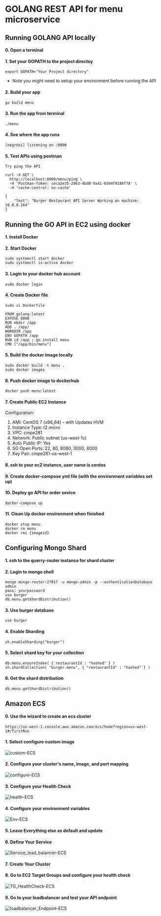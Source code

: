# GOLANG REST API for menu microservice

## Running GOLANG API locally

#### 0. Open a terminal

#### 1. Set your GOPATH to the project directoy

``` 
export GOPATH="Your Project directory"
```

- Note you might need to setup your environment before running the API

#### 2. Build your app
```
go build menu
```

#### 3. Run the app from terminal
```
./menu
```

#### 4. See where the app runs
```
[negroni] listening on :8000
```
#### 5. Test APIs using postman
```
Try ping the API

curl -X GET \
  http://localhost:8000/menu/ping \
  -H 'Postman-Token: ceca2e35-2963-4bd8-9a41-6504f9186f78' \
  -H 'cache-control: no-cache'

{
    "Test": "Burger Restaurant API Server Working on machine: 10.0.0.164"
}

```

## Running the GO API in EC2 using docker

#### 1. Install Docker 

#### 2. Start Docker
```
sudo systemctl start docker
sudo systemctl is-active docker
```

#### 3. Login to your docker hub account
```
sudo docker login
```

#### 4. Create Docker file 
```
sudo vi Dockerfile

FROM golang:latest 
EXPOSE 8000
RUN mkdir /app 
ADD . /app/ 
WORKDIR /app 
ENV GOPATH /app
RUN cd /app ; go install menu
CMD ["/app/bin/menu"]
```

#### 5. Build the docker image locally
```
sudo docker build -t menu .
sudo docker images
```

#### 6. Push docker image to dockerhub
```
docker push menu:latest
```

#### 7. Create Public EC2 Instance

Configuration:
1. AMI:             CentOS 7 (x86_64) - with Updates HVM
2. Instance Type:   t2.micro
3. VPC:             cmpe281
4. Network:         Public subnet (us-west-1c)
5. Auto Public IP:  Yes
6. SG Open Ports:   22, 80, 8080, 3000, 8000
7. Key Pair:        cmpe281-us-west-1

#### 8. ssh to your ec2 instance, user name is centos

#### 9. Create docker-compose yml file (with the environment variables set up)

#### 10. Deploy go API for order sevice
```
docker-compose up
```

#### 11. Clean Up docker environment when finished
```
docker stop menu
docker rm menu
docker rmi {imageid}
``` 

## Configuring Mongo Shard
#### 1. ssh to the querry-router instance for shard cluster

#### 2. Login to mongo shell
```
mongo mongo-router:27017 -u mongo-admin -p --authenticationDatabase admin
pass: yourpassword
use burger
db.menu.getShardDistribution()
```

#### 3. Use burger database
```
use burger
```

#### 4. Enable Sharding
```
sh.enableSharding("burger")
```

#### 5. Select shard key for your collection
```
db.menu.ensureIndex( { restaurantId : "hashed" } )
sh.shardCollection( "burger.menu", { "restaurantId" : "hashed" } )
```

#### 6. Get the shard distribution
```
db.menu.getShardDistribution() 
```

## Amazon ECS

#### 0. Use the wizard to create an ecs cluster 
```
https://us-west-1.console.aws.amazon.com/ecs/home?region=us-west-1#/firstRun
```

#### 1. Select configure custom image

![custom-ECS](../Pictures/aws-ecs/Custom.png)

#### 2. Configure your cluster's name, image, and port mapping
![configure-ECS](../Pictures/aws-ecs/ContainerName_Image.png)

#### 3. Configure your Health Check 
![health-ECS](../Pictures/aws-ecs/HealthCheck.png)

#### 4. Configure your environment variables
![Env-ECS](../Pictures/aws-ecs/EnvVariable.png)

#### 5. Leave Everything else as default and update

#### 6. Define Your Service
![Service_load_balancer-ECS](../Pictures/aws-ecs/Service_load_balancer.png)

#### 7. Create Your Cluster

#### 8. Go to EC2 Target Groups and configure your health check
![TG_HealthCheck-ECS](../Pictures/aws-ecs/target_groups_healthCheck.png)

#### 9. Go to your loadbalancer and test your API endpoint
![loadbalancer_Endpoint-ECS](../Pictures/aws-ecs/LoadBalancer_endpoint.png)